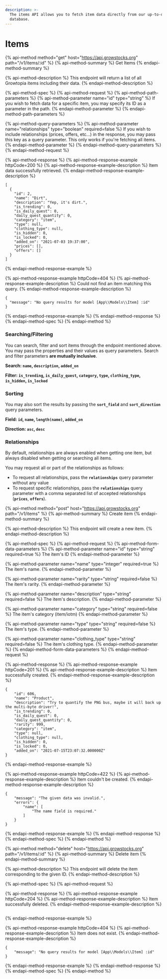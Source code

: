 ```yaml
---
description: >-
  The items API allows you to fetch item data directly from our up-to-date
  database.
---
```


# Items

{% api-method method="get" host="https://api.growstocks.org" path="/v1/items/:id" %}
{% api-method-summary %}
Get Items
{% endapi-method-summary %}

{% api-method-description %}
This endpoint will return a list of all Growtopia items including their data.
{% endapi-method-description %}

{% api-method-spec %}
{% api-method-request %}
{% api-method-path-parameters %}
{% api-method-parameter name="id" type="string" %}
If you wish to fetch data for a specific item, you may specify its ID as a parameter in the path. 
{% endapi-method-parameter %}
{% endapi-method-path-parameters %}

{% api-method-query-parameters %}
{% api-method-parameter name="relationships" type="boolean" required=false %}
If you wish to include relationships \(prices, offers, etc...\) in the response, you may pass this key as a query parameter. This only works if you're fetching all items.
{% endapi-method-parameter %}
{% endapi-method-query-parameters %}
{% endapi-method-request %}

{% api-method-response %}
{% api-method-response-example httpCode=200 %}
{% api-method-response-example-description %}
Item data successfully retrieved.
{% endapi-method-response-example-description %}

```
[
  {
    "id": 2,
    "name": "Dirt",
    "description": "Yep, it's dirt.",
    "is_trending": 0,
    "is_daily_quest": 0,
    "daily_quest_quantity": 0,
    "category": "item",
    "type": null,
    "clothing_type": null,
    "is_hidden": 0,
    "is_locked": 0,
    "added_on": "2021-07-03 19:37:00",
    "prices": [],
    "offers": []
  }
]
```
{% endapi-method-response-example %}

{% api-method-response-example httpCode=404 %}
{% api-method-response-example-description %}
Could not find an item matching this query.
{% endapi-method-response-example-description %}

```
{
  "message": "No query results for model [App\\Models\\Item] :id"
}
```
{% endapi-method-response-example %}
{% endapi-method-response %}
{% endapi-method-spec %}
{% endapi-method %}

### Searching/Filtering

You can search, filter and sort items through the endpoint mentioned above. You may pass the properties and their values as query parameters. Search and filter parameters **are mutually inclusive**.

**Search: `name`, `description`, `added_on`**

**Filter: `is_trending`, `is_daily_quest`, `category`, `type`, `clothing_type`, `is_hidden`, `is_locked`**

### **Sorting**

You may also sort the results by passing the **`sort_field`** and **`sort_direction`** query parameters.

**Field: `id`, `name`, `length(name)`, `added_on`**

**Direction: `asc`, `desc`**

### Relationships

By default, relationships are always enabled when getting one item, but always disabled when getting or searching all items.

You may request all or part of the relationships as follows:

* To request all relationships, pass the **`relationships`** query parameter without any value
* To request specific relationships, pass the **`relationships`** query parameter with a comma separated list of accepted relationships \(**`prices`**, **`offers`**\).

{% api-method method="post" host="https://api.growstocks.org" path="/v1/items" %}
{% api-method-summary %}
Create item
{% endapi-method-summary %}

{% api-method-description %}
This endpoint will create a new item.
{% endapi-method-description %}

{% api-method-spec %}
{% api-method-request %}
{% api-method-form-data-parameters %}
{% api-method-parameter name="id" type="string" required=true %}
The item's ID
{% endapi-method-parameter %}

{% api-method-parameter name="name" type="integer" required=true %}
The item's name.
{% endapi-method-parameter %}

{% api-method-parameter name="rarity" type="string" required=false %}
The item's rarity.
{% endapi-method-parameter %}

{% api-method-parameter name="description" type="string" required=false %}
The item's description.
{% endapi-method-parameter %}

{% api-method-parameter name="category" type="string" required=false %}
The item's category \(item/iotm\)
{% endapi-method-parameter %}

{% api-method-parameter name="type" type="string" required=false %}
The item's type.
{% endapi-method-parameter %}

{% api-method-parameter name="clothing\_type" type="string" required=false %}
The item's clothing type.
{% endapi-method-parameter %}
{% endapi-method-form-data-parameters %}
{% endapi-method-request %}

{% api-method-response %}
{% api-method-response-example httpCode=201 %}
{% api-method-response-example-description %}
Item successfully created.
{% endapi-method-response-example-description %}

```
{
    "id": 606,
    "name": "Product",
    "description": "Try to quantify the PNG bus, maybe it will back up the multi-byte driver!",
    "is_trending": 0,
    "is_daily_quest": 0,
    "daily_quest_quantity": 0,
    "rarity": 999,
    "category": "item",
    "type": null,
    "clothing_type": null,
    "is_hidden": 0,
    "is_locked": 0,
    "added_on": "2021-07-15T23:07:32.000000Z"
}
```
{% endapi-method-response-example %}

{% api-method-response-example httpCode=422 %}
{% api-method-response-example-description %}
Item couldn't be created.
{% endapi-method-response-example-description %}

```
{
    "message": "The given data was invalid.",
    "errors": {
        "name": [
            "The name field is required."
        ]
    }
}
```
{% endapi-method-response-example %}
{% endapi-method-response %}
{% endapi-method-spec %}
{% endapi-method %}

{% api-method method="delete" host="https://api.growstocks.org" path="/v1/items/:id" %}
{% api-method-summary %}
Delete item
{% endapi-method-summary %}

{% api-method-description %}
This endpoint will delete the item corresponding to the given ID.
{% endapi-method-description %}

{% api-method-spec %}
{% api-method-request %}

{% api-method-response %}
{% api-method-response-example httpCode=204 %}
{% api-method-response-example-description %}
Item successfully deleted.
{% endapi-method-response-example-description %}

```

```
{% endapi-method-response-example %}

{% api-method-response-example httpCode=404 %}
{% api-method-response-example-description %}
Item does not exist.
{% endapi-method-response-example-description %}

```
{
    "message": "No query results for model [App\\Models\\Item] :id"
}
```
{% endapi-method-response-example %}
{% endapi-method-response %}
{% endapi-method-spec %}
{% endapi-method %}

